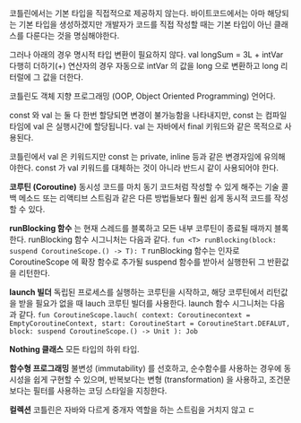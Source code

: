 코틀린에서는 기본 타입을 직접적으로 제공하지 않는다. 바이트코드에서는 아마 해당되는 기본 타입을 생성하겠지만 개발자가 코드를 직접 작성할 때는 기본 타입이 아닌 클래스를 다룬다는 것을 명심해야한다. 

그러나 아래의 경우 명시적 타입 변환이 필요하지 않다.
val longSum = 3L + intVar
다행히 더하기(+) 연산자의 경우 자동으로 intVar 의 값을 long 으로 변환하고 long 리터럴에 그 값을 더한다.

코틀린도 객체 지향 프로그래밍 (OOP, Object Oriented Programming) 언어다. 

const 와 val 는 
둘 다 한번 할당되면 변경이 불가능함을 나타내지만,
const 는 컴파일 타임에 val 은 실행시간에 할당됩니다.
val 는 자바에서 final 키워드와 같은 목적으로 사용된다. 

코틀린에서 val 은 키워드지만 const 는 private, inline 등과 같은 변경자임에 유의해야한다. const 가 val 키워드를 대체하는 것이 아니라 반드시 같이 사용되어야 한다.

**코루틴 (Coroutine)**
동시성 코드를 마치 동기 코드처럼 작성할 수 있게 해주는 기술
콜백 메소드 또는 리액티브 스트림과 같은 다른 방법들보다 훨씬 쉽게 동시적 코드를 작성할 수 있다. 

**runBlocking 함수** 는 현재 스레드를 블록하고 모든 내부 코루틴이 종료될 때까지 블록한다. runBlocking 함수 시그니처는 다음과 같다.
``
fun <T> runBlocking(block: suspend CoroutineScope.() -> T): T
``
runBlocking 함수는 인자로 CoroutineScope 에 확장 함수로 추가될 suspend 함수를 받아서 실행한뒤 그 반환값을 리턴한다.

**launch 빌더**
독립된 프로세스를 실행하는 코루틴을 시작하고, 해당 코루틴에서 리턴값을 받을 필요가 없을 때 lauch 코루틴 빌더를 사용한다. 
launch 함수 시그니처는 다음과 같다.
``
fun CoroutineScope.lauch(
	context: Coroutinecontext = EmptyCoroutineContext,
	start: CoroutineStart = CoroutineStart.DEFALUT,
	block: suspend CoroutineScope.() -> Unit
): Job
``

**Nothing 클래스**
모든 타입의 하위 타입.

**함수형 프로그래밍**
불변성 (immutability) 를 선호하고, 
순수함수를 사용하는 경우에
동시성을 쉽게 구현할 수 있으며,
반복보다는 변형 (transformation) 을 사용하고,
조건문보다는 필터를 사용하는 
코딩 스타일을 지칭한다.

**컬렉션**
코틀린은 자바와 다르게 중개자 역할을 하는 스트림을 거치지 않고 
ㄷ

<!--stackedit_data:
eyJoaXN0b3J5IjpbMTgyMTMzNDY1LDM2ODUzMzkyNSwtMTY0ND
UyNzIzNiwxMjQ0MjExOTUsNjk1NDQxODEyLC0xOTE3NzA5OTk2
LC0xMTM5Njc1MzQ1LC0xNDgwMTcwOTY3LDE5MTc1NTQwMzMsLT
E2NDYwNzA2OTMsMjA4MTc4MTc5MiwxNzE2NDk2NzgyXX0=
-->